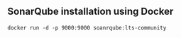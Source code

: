 ## SonarQube installation using Docker 

```
docker run -d -p 9000:9000 soanrqube:lts-community
```
